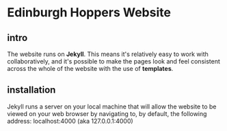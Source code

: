 # Edinburgh Hoppers Website

## intro
The website runs on **Jekyll**. This means it's relatively easy to work with collaboratively, and it's possible to make the pages look and feel consistent across the whole of the website with the use of **templates**.

## installation
Jekyll runs a server on your local machine that will allow the website to be viewed on your web browser by navigating to, by default, the following address:
localhost:4000 (aka 127.0.0.1:4000)

